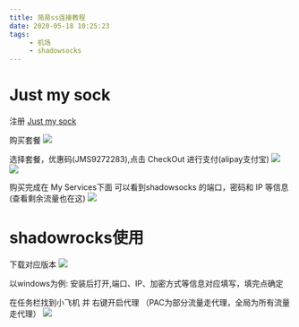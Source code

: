 ```yaml
---
title: 简易ss连接教程
date: 2020-05-18 10:25:23
tags:
     - 机场
     - shadowsocks
---
```


# Just my sock

注册
[Just my sock](https://justmysocks2.net/)
<!-- more -->

购买套餐
![](http://qa5rgbn80.bkt.clouddn.com/justmysock1.png)

选择套餐，优惠码(JMS9272283),点击 CheckOut 进行支付(alipay支付宝)
![](http://qa5rgbn80.bkt.clouddn.com/justmysock2.png)
![](http://qa5rgbn80.bkt.clouddn.com/justmysock4.png)

购买完成在 My Services下面 可以看到shadowsocks 的端口，密码和 IP 等信息(查看剩余流量也在这)
![](http://qa5rgbn80.bkt.clouddn.com/justmysock5.png)

# shadowrocks使用

下载对应版本
![](http://qa5rgbn80.bkt.clouddn.com/justmysock6.png)

以windows为例:
安装后打开,端口、IP、加密方式等信息对应填写，填完点确定
![]()

在任务栏找到小飞机 并 右键开启代理 （PAC为部分流量走代理，全局为所有流量走代理）
![](http://qa5rgbn80.bkt.clouddn.com/justmysock7.png)